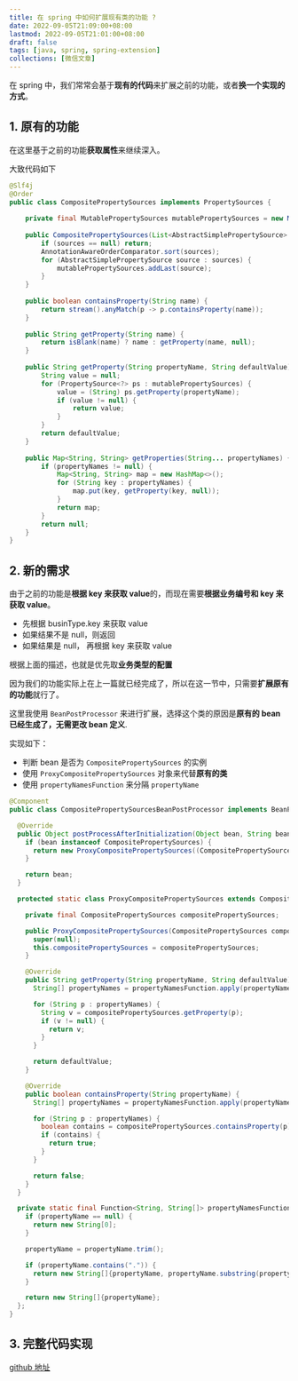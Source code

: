 ```yaml
---
title: 在 spring 中如何扩展现有类的功能 ?
date: 2022-09-05T21:09:00+08:00
lastmod: 2022-09-05T21:01:00+08:00
draft: false
tags: [java, spring, spring-extension]
collections: [微信文章]
---
```


在 spring 中，我们常常会基于**现有的代码**来扩展之前的功能，或者**换一个实现的方式**。

## 1. 原有的功能

在这里基于之前的功能**获取属性**来继续深入。

大致代码如下

```java
@Slf4j
@Order
public class CompositePropertySources implements PropertySources {
	
	private final MutablePropertySources mutablePropertySources = new MutablePropertySources();
	
	public CompositePropertySources(List<AbstractSimplePropertySource> sources) {
		if (sources == null) return;
		AnnotationAwareOrderComparator.sort(sources);
		for (AbstractSimplePropertySource source : sources) {
			mutablePropertySources.addLast(source);
		}
	}
	
	public boolean containsProperty(String name) {
		return stream().anyMatch(p -> p.containsProperty(name));
	}
	
	public String getProperty(String name) {
		return isBlank(name) ? name : getProperty(name, null);
	}
	
	public String getProperty(String propertyName, String defaultValue) {
		String value = null;
		for (PropertySource<?> ps : mutablePropertySources) {
			value = (String) ps.getProperty(propertyName);
			if (value != null) {
				return value;
			}
		}
		return defaultValue;
	}
	
	public Map<String, String> getProperties(String... propertyNames) {
		if (propertyNames != null) {
			Map<String, String> map = new HashMap<>();
			for (String key : propertyNames) {
				map.put(key, getProperty(key, null));
			}
			return map;
		}
		return null;
	}
}
```


## 2. 新的需求

由于之前的功能是**根据 key 来获取 value**的，而现在需要**根据业务编号和 key 来获取 value**。

* 先根据 businType.key 来获取 value
* 如果结果不是 null，则返回
* 如果结果是 null， 再根据 key 来获取 value

根据上面的描述，也就是优先取**业务类型的配置**

因为我们的功能实际上在上一篇就已经完成了，所以在这一节中，只需要**扩展原有的功能**就行了。

这里我使用 `BeanPostProcessor` 来进行扩展，选择这个类的原因是**原有的 bean 已经生成了，无需更改 bean 定义**.

实现如下：

* 判断 bean 是否为 `CompositePropertySources` 的实例
* 使用 `ProxyCompositePropertySources` 对象来代替**原有的类**
* 使用 `propertyNamesFunction` 来分隔 `propertyName`

```java
@Component
public class CompositePropertySourcesBeanPostProcessor implements BeanPostProcessor {

  @Override
  public Object postProcessAfterInitialization(Object bean, String beanName) throws BeansException {
    if (bean instanceof CompositePropertySources) {
      return new ProxyCompositePropertySources((CompositePropertySources) bean);
    }

    return bean;
  }

  protected static class ProxyCompositePropertySources extends CompositePropertySources {

    private final CompositePropertySources compositePropertySources;

    public ProxyCompositePropertySources(CompositePropertySources compositePropertySources) {
      super(null);
      this.compositePropertySources = compositePropertySources;
    }

    @Override
    public String getProperty(String propertyName, String defaultValue) {
      String[] propertyNames = propertyNamesFunction.apply(propertyName);

      for (String p : propertyNames) {
        String v = compositePropertySources.getProperty(p);
        if (v != null) {
          return v;
        }
      }

      return defaultValue;
    }

    @Override
    public boolean containsProperty(String propertyName) {
      String[] propertyNames = propertyNamesFunction.apply(propertyName);

      for (String p : propertyNames) {
        boolean contains = compositePropertySources.containsProperty(p);
        if (contains) {
          return true;
        }
      }

      return false;
    }
  }

  private static final Function<String, String[]> propertyNamesFunction = (propertyName) -> {
    if (propertyName == null) {
      return new String[0];
    }

    propertyName = propertyName.trim();

    if (propertyName.contains(".")) {
      return new String[]{propertyName, propertyName.substring(propertyName.lastIndexOf(".") + 1)};
    }

    return new String[]{propertyName};
  };
}
```

## 3. 完整代码实现

[github 地址](https://github.com/ooooo-youwillsee/java-framework-guide/blob/main/spring-boot-compositePropertySourcesExt)


